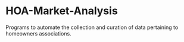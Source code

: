 # HOA-Market-Analysis
Programs to automate the collection and curation of data pertaining to homeowners associations.
